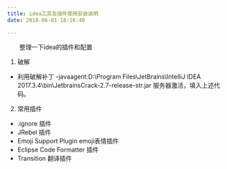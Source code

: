 ```yaml
---
title: idea工具及插件使用安装说明
date: 2018-06-01 18:16:40

---
```

&emsp;&emsp;整理一下idea的插件和配置
<!--more -->
1. 破解
  * 利用破解补丁
  -javaagent:D:\Program Files\JetBrains\IntelliJ IDEA 2017.3.4\bin\JetbrainsCrack-2.7-release-str.jar
  服务器激活，填入上述代码。
2. 常用插件
  * .ignore 插件
  * JRebel 插件
  * Emoji Support Plugin  emoji表情插件
  * Eclipse Code Formatter  插件
  * Transition 翻译插件
